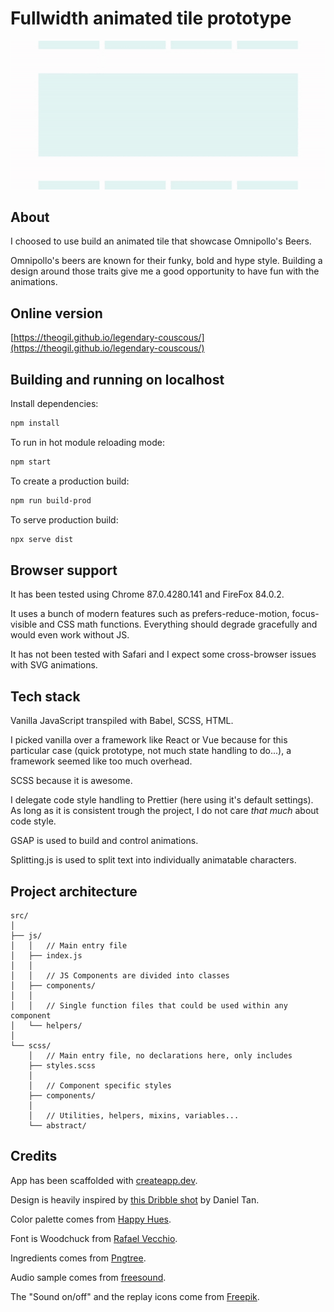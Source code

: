 # Fullwidth animated tile prototype

![Animated preview](./preview.gif)

## About

I choosed to use build an animated tile that showcase Omnipollo's Beers.

Omnipollo's beers are known for their funky, bold and hype style. Building a design around those traits give me a good opportunity to have fun with the animations.

## Online version

[https://theogil.github.io/legendary-couscous/](https://theogil.github.io/legendary-couscous/)

## Building and running on localhost

Install dependencies:

```sh
npm install
```

To run in hot module reloading mode:

```sh
npm start
```

To create a production build:

```sh
npm run build-prod
```

To serve production build:

```sh
npx serve dist
```

## Browser support

It has been tested using Chrome 87.0.4280.141 and FireFox 84.0.2.

It uses a bunch of modern features such as prefers-reduce-motion, focus-visible and CSS math functions.
Everything should degrade gracefully and would even work without JS.

It has not been tested with Safari and I expect some cross-browser issues with SVG animations.

## Tech stack

Vanilla JavaScript transpiled with Babel, SCSS, HTML.

I picked vanilla over a framework like React or Vue because for this particular case (quick prototype, not much state handling to do...), a framework seemed like too much overhead.

SCSS because it is awesome.

I delegate code style handling to Prettier (here using it's default settings). As long as it is consistent trough the project, I do not care _that much_ about code style.

GSAP is used to build and control animations.

Splitting.js is used to split text into individually animatable characters.

## Project architecture

```
src/
│
├── js/
│   │   // Main entry file
│   ├── index.js
│   │
│   │   // JS Components are divided into classes
│   ├── components/
│   │
│   │   // Single function files that could be used within any component
│   └── helpers/
│
└── scss/
    │   // Main entry file, no declarations here, only includes
    ├── styles.scss
    │
    │   // Component specific styles
    ├── components/
    │
    │   // Utilities, helpers, mixins, variables...
    └── abstract/
```

## Credits

App has been scaffolded with [createapp.dev](https://createapp.dev/).

Design is heavily inspired by [this Dribble shot](https://dribbble.com/shots/14723014-E-Commerce-Web-Interaction-Domingo) by Daniel Tan.

Color palette comes from [Happy Hues](https://www.happyhues.co).

Font is Woodchuck from [Rafael Vecchio](https://www.behance.net/gallery/85930915/WOODCHUCK-FREE-MODERN-SANS-SERIF-FONT-FAMILY).

Ingredients comes from [Pngtree](https://pngtree.com/).

Audio sample comes from [freesound](https://freesound.org/people/MarviinR/sounds/523322/).

The "Sound on/off" and the replay icons come from [Freepik](https://www.freepik.com/).
